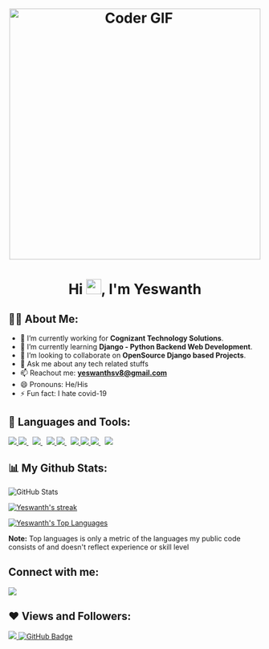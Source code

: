 <h1 align="center"><img src="https://www.pexels.com/photo/man-sitting-with-laptop-computer-on-desk-and-lamp-1586996/" alt="Coder GIF" width="500"></h1>
<h1 align="center">Hi <img src="https://raw.githubusercontent.com/MartinHeinz/MartinHeinz/master/wave.gif" width="30px">, I'm Yeswanth</h1>

## 🙋‍♂️ About Me:
- 🔭 I’m currently working for **Cognizant Technology Solutions**.
- 🌱 I’m currently learning **Django - Python Backend Web Development**.
- 👯 I’m looking to collaborate on **OpenSource Django based Projects**.
- 💬 Ask me about any tech related stuffs
- 📫 Reachout me: **yeswanthsv8@gmail.com**
- 😄 Pronouns: He/His
- ⚡ Fun fact: I hate covid-19

## 🚀 Languages and Tools:
<p align="left"> 
    <a href="https://www.python.org" target="_blank"> <img src="https://img.icons8.com/color/48/000000/python.png"/> </a>
    <a style="padding-right:8px;" href="" target="_blank"> <img src="https://img.icons8.com/color/48/000000/c-programming.png"/> </a>
    <a style="padding-right:8px;" href="" target="_blank"> <img src="https://img.icons8.com/color/48/000000/c-plus-plus-logo.png"/> </a>
    <a href="https://www.java.com" target="_blank"> <img src="https://img.icons8.com/color/48/000000/java-coffee-cup-logo.png"/> </a>
    <a style="padding-right:8px;" href="https://www.mysql.com/" target="_blank"> <img src="https://img.icons8.com/fluent/50/000000/mysql-logo.png"/> </a>
    <a href="https://www.w3.org/html/" target="_blank"> <img src="https://img.icons8.com/color/48/000000/html-5.png"/> </a> 
    <a href="https://www.w3schools.com/css/" target="_blank"> <img src="https://img.icons8.com/color/48/000000/css3.png"/> </a> 
    <a style="padding-right:8px;" href="" target="_blank"> <img src="https://img.icons8.com/nolan/64/git.png"/> </a>  
    <a style="padding-right:8px;" href="" target="_blank"> <img src="https://img.icons8.com/color/48/000000/kotlin.png"/> </a>
<p/>

## 📊 My Github Stats:
![GitHub Stats](https://github-readme-stats.vercel.app/api?username=yeswanthsv8&theme=radical)
<p>
    <a href="https://github.com/yeswanthsv8/github-readme-streak-stats">
        <img title="🔥 Get streak stats for your profile at git.io/streak-stats" alt="Yeswanth's streak" src="https://github-readme-streak-stats.herokuapp.com/?user=yeswanthsv8&theme=gruvbox&hide_border=true&stroke=0000&background=060A0CD0"/>
    </a>

<a href="https://github.com/yeswanthsv8/github-readme-stats"><img alt="Yeswanth's Top Languages" src="https://github-readme-stats.vercel.app/api/top-langs/?username=yeswanthsv8&langs_count=8&count_private=true&layout=compact&theme=react&hide_border=true&bg_color=0D1117" /></a>
  
  <b>Note:</b> Top languages is only a metric of the languages my public code consists of and doesn't reflect experience or skill level

## Connect with me:
<p align="left">
<a href = "https://www.linkedin.com/in/yeswanth-sv/"><img src="https://img.icons8.com/fluent/48/000000/linkedin.png"/></a>
</p>

## ❤ Views and Followers:
<a href="https://github.com/Meghna-DAS/github-profile-views-counter">
    <img src="https://komarev.com/ghpvc/?username=yeswanthsv8">
</a>
<a href="https://github.com/yeswanthsv8?tab=followers"><img src="https://img.shields.io/github/followers/yeswanthsv8?label=Followers&style=social" alt="GitHub Badge"></a>
